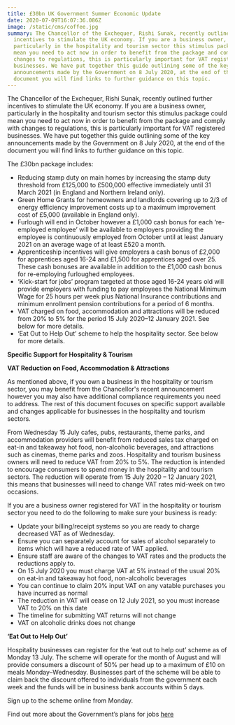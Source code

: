 ```yaml
---
title: £30bn UK Government Summer Economic Update
date: 2020-07-09T16:07:36.086Z
image: /static/cms/coffee.jpg
summary: The Chancellor of the Exchequer, Rishi Sunak, recently outlined further
  incentives to stimulate the UK economy. If you are a business owner,
  particularly in the hospitality and tourism sector this stimulus package could
  mean you need to act now in order to benefit from the package and comply with
  changes to regulations, this is particularly important for VAT registered
  businesses. We have put together this guide outlining some of the key
  announcements made by the Government on 8 July 2020, at the end of the
  document you will find links to further guidance on this topic.
---
```

The Chancellor of the Exchequer, Rishi Sunak, recently outlined further incentives to stimulate the UK economy. If you are a business owner, particularly in the hospitality and tourism sector this stimulus package could mean you need to act now in order to benefit from the package and comply with changes to regulations, this is particularly important for VAT registered businesses. We have put together this guide outlining some of the key announcements made by the Government on 8 July 2020, at the end of the document you will find links to further guidance on this topic.

The £30bn package includes:

* Reducing stamp duty on main homes by increasing the stamp duty threshold from £125,000 to £500,000 effective immediately until 31 March 2021 (in England and Northern Ireland only). 
* Green Home Grants for homeowners and landlords covering up to 2/3 of energy efficiency improvement costs up to a maximum improvement cost of £5,000 (available in England only). 
* Furlough will end in October however a £1,000 cash bonus for each ‘re-employed employee’ will be available to employers providing the employee is continuously employed from October until at least January 2021 on an average wage of at least £520 a month. 
* Apprenticeship incentives will give employers a cash bonus of £2,000 for apprentices aged 16-24 and £1,500 for apprentices aged over 25. These cash bonuses are available in addition to the £1,000 cash bonus for re-employing furloughed employees. 
* ‘Kick-start for jobs’ program targeted at those aged 16-24 years old will provide employers with funding to pay employees the National Minimum Wage for 25 hours per week plus National Insurance contributions and minimum enrollment pension contributions for a period of 6 months. 
* VAT charged on food, accommodation and attractions will be reduced from 20% to 5% for the period 15 July 2020–12 January 2021. See below for more details. 
* ‘Eat Out to Help Out’ scheme to help the hospitality sector. See below for more details.

**Specific Support for Hospitality & Tourism**

**VAT Reduction on Food, Accommodation & Attractions**

As mentioned above, if you own a business in the hospitality or tourism sector, you may benefit from the Chancellor's recent announcement however you may also have additional compliance requirements you need to address. The rest of this document focuses on specific support available and changes applicable for businesses in the hospitality and tourism sectors. 

From Wednesday 15 July cafes, pubs, restaurants, theme parks, and accommodation providers will benefit from reduced sales tax charged on eat-in and takeaway hot food, non-alcoholic beverages, and attractions such as cinemas, theme parks and zoos. Hospitality and tourism business owners will need to reduce VAT from 20% to 5%. The reduction is intended to encourage consumers to spend money in the hospitality and tourism sectors. The reduction will operate from 15 July 2020 – 12 January 2021, this means that businesses will need to change VAT rates mid-week on two occasions.

If you are a business owner registered for VAT in the hospitality or tourism sector you need to do the following to make sure your business is ready:

* Update your billing/receipt systems so you are ready to charge decreased VAT as of Wednesday. 
* Ensure you can separately account for sales of alcohol separately to items which will have a reduced rate of VAT applied.
* Ensure staff are aware of the changes to VAT rates and the products the reductions apply to.
* On 15 July 2020 you must charge VAT at 5% instead of the usual 20% on eat-in and takeaway hot food, non-alcoholic beverages 
* You can continue to claim 20% input VAT on any vatable purchases you have incurred as normal
* The reduction in VAT will cease on 12 July 2021, so you must increase VAT to 20% on this date
* The timeline for submitting VAT returns will not change
* VAT on alcoholic drinks does not change

**‘Eat Out to Help Out’**

 Hospitality businesses can register for the ‘eat out to help out’ scheme as of Monday 13 July. The scheme will operate for the month of August and will provide consumers a discount of 50% per head up to a maximum of £10 on meals Monday–Wednesday. Businesses part of the scheme will be able to claim back the discount offered to individuals from the government each week and the funds will be in business bank accounts within 5 days. 

Sign up to the scheme online from Monday.

Find out more about the Government’s plans for jobs [here](https://www.gov.uk/government/publications/a-plan-for-jobs-documents/a-plan-for-jobs-2020#policy-decisions)